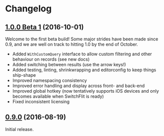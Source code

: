 # Changelog

## [1.0.0 Beta 1](https://github.com/Cheddam/SwitchFlit/tree/1.0.0-beta.1) (2016-10-01)

Welcome to the first beta build! Some major strides have been made since 0.9, and we are well on track to hitting 1.0 by the end of October.

- Added `WithCustomQuery` interface to allow custom filtering and other behaviour on records (see new docs)
- Added switching between results (use the arrow keys!)
- Added testing, linting, shrinkwrapping and editorconfig to keep things ship-shape
- Improved namespacing consistency
- Improved error handling and display across front- and back-end
- Improved global hotkey (now tentatively supports iOS devices and only becomes available when SwitchFlit is ready)
- Fixed inconsistent licensing

## [0.9.0](https://github.com/Cheddam/SwitchFlit/tree/0.9.0) (2016-08-19)

Initial release.
